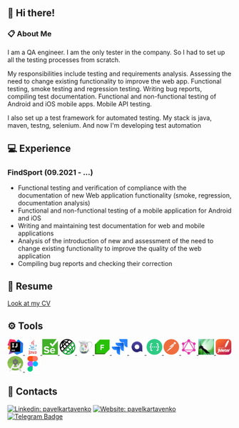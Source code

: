 ## 👋 Hi there! 
### :clipboard: About Me 
<p> I am a QA engineer. I am the only tester in the company. So I had to set up all the testing processes from scratch. </p>
<p> My responsibilities include testing and requirements analysis. Assessing the need to change existing functionality to improve the web app. Functional testing, smoke testing and regression testing. Writing bug reports, compiling test documentation. Functional and non-functional testing of Android and iOS mobile apps. Mobile API testing.</p>
<p> I also set up a test framework for automated testing. My stack is java, maven, testng, selenium. And now I'm developing test automation</p>

## :computer: Experience
### FindSport (09.2021 - ...)
<ul>
  <li>Functional testing and verification of compliance with the documentation of new Web application functionality (smoke, regression, documentation analysis)</li>
  <li>Functional and non-functional testing of a mobile application for Android and iOS</li>
  <li>Writing and maintaining test documentation for web and mobile applications</li>
  <li>Analysis of the introduction of new and assessment of the need to change existing functionality to improve the quality of the web application</li>
  <li>Compiling bug reports and checking their correction</li>
</ul>

## :page_with_curl: Resume 

<a href="/icons/kartavenko_CV.pdf" download target="_blank">Look at my CV</a>


## :gear: Tools 

<p align="left">
  <a href="https://www.jetbrains.com/idea/">
    <img src="/icons/IntelliJ.png" alt="IntelliJ" width="35" height="35" />
  </a>
  <a href="https://www.java.com/">
    <img src="/icons/java.png" alt="Java" width="35" height="35" />
  </a>
  <a href="https://www.selenium.dev/">
    <img src="/icons/selenium.png" alt="selenium" width="35" height="35" />
  </a>
  <a href="https://rest-assured.io/">
    <img src="/icons/restassured.png" alt="rest-assured" width="35" height="35" />
  </a>
  <a href="https://www.charlesproxy.com/">
    <img src="/icons/charles.png" alt="charles" width="35" height="35" />
  </a>
  <a href="https://www.telerik.com/fiddler/">
    <img src="/icons/fiddler.png" alt="fiddler" width="35" height="35" />
  </a>
  <a href="https://www.atlassian.com/ru/software/jira/">
    <img src="/icons/jira.png" alt="jira" width="35" height="35" />
  </a>
  <a href="https://qase.io/">
    <img src="/icons/qase.png" alt="qase" width="35" height="35" />
  </a>
  <a href="https://swagger.io/">
    <img src="/icons/swagger.png" alt="swagger" width="35" height="35" />
  </a>
  <a href="https://www.postman.com/">
    <img src="/icons/postman.png" alt="postman" width="35" height="35" />
  </a>
  <a href="https://graphql.org/">
    <img src="/icons/GraphQL.png" alt="graphql" width="35" height="35" />
  </a>
  <a href="https://locust.io/">
    <img src="/icons/locust.png" alt="locust" width="35" height="35" />
  </a>
  <a href="https://jmeter.apache.org/">
    <img src="/icons/jmeter.png" alt="jmeter" width="35" height="35" />
  </a>
  <a href="https://developer.android.com/studio/">
    <img src="/icons/Android_Studio.png" alt="Android" width="35" height="35" />
  </a>
  <a href="https://www.figma.com/">
    <img src="/icons/figma.png" alt="figma" width="35" height="35" />
  </a>
 </p>
  
  
## :pushpin: Contacts 


[![Linkedin: pavelkartavenko](https://img.shields.io/badge/-LinkedIn-0e76a8?style=for-the-badge&logo=Linkedin&logoColor=white)](https://www.linkedin.com/in/pavelkartavenko/)
[![Website: pavelkartavenko](https://img.shields.io/badge/Website-brightgreen?style=for-the-badge&logo=google-chrome&logoColor=white)](https://kartavenkopavel.github.io/)
[![Telegram Badge](https://img.shields.io/badge/-Telegram-0088cc?style=for-the-badge&logo=Telegram&logoColor=white)](https://t.me/pavelkqa)
